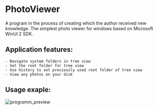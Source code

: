 # PhotoViewer
A program in the process of creating which the author received new knowledge.
The simplest photo viewer for windows based on Microsoft WinUI 2 SDK.

## Application features:
    - Navigate system folders in tree view
    - Set the root folder for tree view
    - Use history to set previously used root folder of tree view
    - View any photos on your disk

## Usage exaple:
![programm_preview](https://user-images.githubusercontent.com/61327067/167272267-61957312-8b31-4d96-ba9f-758fb74de069.png)
